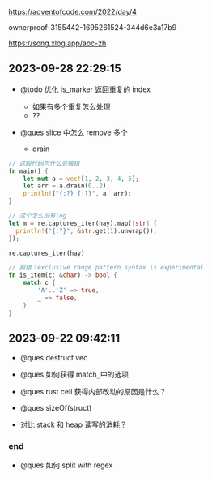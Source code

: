 https://adventofcode.com/2022/day/4

ownerproof-3155442-1695261524-344d6e3a17b9

https://song.xlog.app/aoc-zh

## 2023-09-28 22:29:15

- @todo 优化 is_marker 返回重复的 index

  - 如果有多个重复怎么处理
  - ??

- @ques slice 中怎么 remove 多个
  - drain

```rs
// 这段代码为什么会报错
fn main() {
    let mut a = vec![1, 2, 3, 4, 5];
    let arr = a.drain(0..2);
    println!("{:?} {:?}", a, arr);
}
```

```rs
// 这个怎么没有log
let m = re.captures_iter(hay).map(|str| {
  println!("{:?}", &str.get(1).unwrap());
});
```

```rs
re.captures_iter(hay)
```

```rs
// 报错？exclusive range pattern syntax is experimental
fn is_item(c: &char) -> bool {
    match c {
        'A'..'Z' => true,
        _ => false,
    }
}
```

## 2023-09-22 09:42:11

- @ques destruct vec

- @ques 如何获得 match`_`中的选项
- @ques rust cell 获得内部改动的原因是什么？
- @ques sizeOf(struct)

- 对比 stack 和 heap 读写的消耗？

### end

- @ques 如何 split with regex

